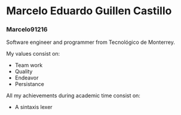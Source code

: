 ﻿# Marcelo Eduardo Guillen Castillo
### Marcelo91216

Software engineer and programmer from Tecnológico de Monterrey.

My values consist on:
- Team work
- Quality
- Endeavor
- Persistance

All my achievements during academic time consist on:
- A sintaxis lexer
